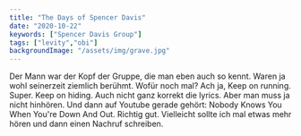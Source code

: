 ```yaml
---
title: "The Days of Spencer Davis"
date: "2020-10-22"
keywords: ["Spencer Davis Group"]
tags: ["levity","obi"]
backgroundImage: "/assets/img/grave.jpg"
---
```

Der Mann war der Kopf der Gruppe, die man eben auch so kennt. Waren ja wohl seinerzeit ziemlich berühmt. Wofür noch mal? Ach ja, Keep on running. Super. Keep on hiding. Auch nicht ganz korrekt die lyrics. Aber man muss ja nicht hinhören. Und dann auf Youtube gerade gehört: Nobody Knows You When You're Down And Out. Richtig gut. Vielleicht sollte ich mal etwas mehr hören und dann einen Nachruf schreiben.